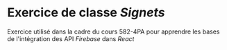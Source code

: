 # Exercice de classe *Signets*

Exercice utilisé dans la cadre du cours 582-4PA pour apprendre les bases de l'intégration des API *Firebase* dans *React*